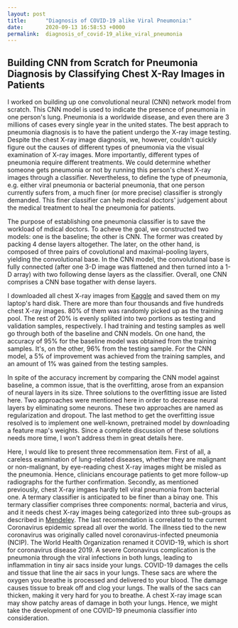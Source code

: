 ```yaml
---
layout: post
title:      "Diagnosis of COVID-19 alike Viral Pneumonia:"
date:       2020-09-13 16:58:53 +0000
permalink:  diagnosis_of_covid-19_alike_viral_pneumonia
---
```


## Building CNN from Scratch for Pneumonia Diagnosis by Classifying Chest X-Ray Images in Patients

I worked on building up one convolutional neural (CNN) network model from scratch. This CNN model is used to indicate the presence of pneumonia in one person's lung. Pneumonia is a worldwide disease, and even there are 3 millions of cases every single year in the united states. The best apprach to pneumonia diagnosis is to have the patient undergo the X-ray image testing. Despite the chest X-ray image diagnosis, we, however, couldn't quickly figure out the causes of different types of pneumonia via the visual examination of X-ray images. More importantly, different types of pneumonia require different treatments. We could determine whether someone gets pneumonia or not by running this person's chest X-ray images through a classifier. Nevertheless, to define the type of pneumonia, e.g. either viral pneumonia or bacterial pneumonia, that one person currently sufers from, a much finer (or more precise) classifier is strongly demanded. This finer classifier can help medical doctors' judgement about the medical treatment to heal the pneumonia for patients.

The purpose of establishing one pneumonia classifier is to save the workload of mdical doctors. To acheve the goal, we constructed two models: one is the baseline; the other is CNN. The former was created by packing 4 dense layers altogether. The later, on the other hand, is composed of three pairs of covolutional and maximal-pooling layers, yielding the convolutional base. In the CNN model, the convolutional base is fully connected (after one 3-D image was flattened and then turned into a 1-D array) with two following dense layers as the classifier. Overall, one CNN comprises a CNN base togather with dense layers.   

I downloaded all chest X-ray images from [Kaggle](https://www.kaggle.com/paultimothymooney/chest-xray-pneumonia) and saved them on my laptop's hard disk. There are more than four thousands and five hundreds chest X-ray images. 80% of them was randomly picked up as the training pool. The rest of 20% is evenly spliited into two portions as testing and validation samples, respectively. I had training and testing samples as well go through both of the baseline and CNN models. On one hand, the accuracy of 95% for the baseline model was obtained from the training samples. It's, on the other, 96% from the testing sample. For the CNN model, a 5% of improvement was achieved from the training samples, and an amount of 1% was gained from the testing samples. 

In spite of the accuracy increment by comparing the CNN model against baseline, a common issue, that is the overfitting, arose from an expansion of neural layers in its size. Three solutions to the overfitting issue are listed here. Two approaches were mentioned here in order to decrease neural layers by eliminating some neurons. These two approaches are named as regularization and dropout. The last method to get the overfitting issue resolved is to implement one well-known, pretrained model by downloading a feature map's weights. Since a complete discussion of these solutions needs more time, I won't address them in great details here.

Here, I would like to present three recommensation item. First of all, a careless examination of lung-related diseases, whether they are malignant or non-malignant, by eye-reading chest X-ray images might be misled as the pneumonia. Hence, clinicians encourage patients to get more follow-up radiographs for the further confirmation. Secondly, as mentioned previously, chest X-ray imgaes hardly tell viral pneumonia from bacterial one. A termary classifier is anticipated to be finer than a binay one. This termary classifier comprises three components: normal, bacteria and virus, and it needs chest X-ray images being categorized into three sub-groups as described in [Mendeley](https://data.mendeley.com/datasets/rscbjbr9sj/3). The last recomendation is correlated to the current Coronavirus epidemic spread all over the world. The illness tied to the new coronavirus was originally called novel coronavirus-infected pneumonia (NCIP). The World Health Organization renamed it COVID-19, which is short for coronavirus disease 2019. A severe Coronavirus complication is the pneumonia through the viral infections in both lungs, leading to inflammation in tiny air sacs inside your lungs. COVID-19 damages the cells and tissue that line the air sacs in your lungs. These sacs are where the oxygen you breathe is processed and delivered to your blood. The damage causes tissue to break off and clog your lungs. The walls of the sacs can thicken, making it very hard for you to breathe.  A chest X-ray image scan may show patchy areas of damage in both your lungs. Hence, we might take the development of one COVID-19 pneumonia classifier into consideration.


